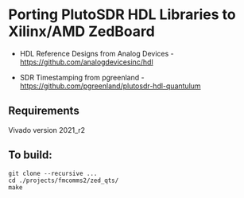 
# Porting PlutoSDR HDL Libraries to Xilinx/AMD ZedBoard

* HDL Reference Designs from Analog Devices - https://github.com/analogdevicesinc/hdl

* SDR Timestamping from pgreenland - https://github.com/pgreenland/plutosdr-hdl-quantulum

## Requirements
Vivado version 2021_r2

## To build:
```
git clone --recursive ...
cd ./projects/fmcomms2/zed_qts/
make
```

